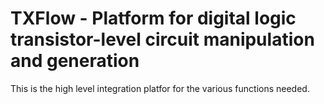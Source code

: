 # TXFlow - Platform for digital logic transistor-level circuit manipulation and generation
This is the high level integration platfor for the various functions needed.
